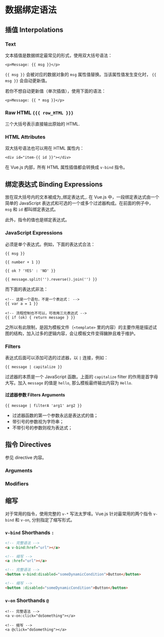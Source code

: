 # 数据绑定语法

## 插值 Interpolations
### Text

文本插值是数据绑定最常见的形式，使用双大括号语法：

```vue
<p>Message: {{ msg }}</p>
```

`{{ msg }}` 会被对应的数据对象的 `msg` 属性值替换。当该属性值发生变化时， `{{ msg }}` 会自动更新值。

若你不想自动更新值（单次插值），使用下面的语法：

```vue
<p>Message: {{ * msg }}</p>
```

### Raw HTML `{{{ row_HTML }}}`

三个大括号表示直接输出原始的 HTML.

### HTML Attributes

双大括号语法也可以用在 HTML 属性内：

```
<div id="item-{{ id }}"></div>
```

在 Vue.js 内部，所有 HTML 属性插值都会转换成 `v-bind` 指令。

## 绑定表达式 Binding Expressions

放在双大括号内的文本被成为_绑定表达式_. 在 Vue.js 中，一段绑定表达式由一个简单的 JavaScript 表达式和可选的一个或多个过滤器构成。在前面的例子中，`msg` 和 `id` 都叫绑定表达式。

此外，指令的值也是绑定表达式。

### JavaScript Expressions

必须是单个表达式。例如，下面的表达式合法：

```vue
{{ msg }}

{{ number + 1 }}

{{ ok ? 'YES' : 'NO' }}

{{ message.split('').reverse().join('') }}
```

而下面的表达式非法：

```vue
<!-- 这是一个语句，不是一个表达式： -->
{{ var a = 1 }}

<!-- 流程控制也不可以，可改用三元表达式 -->
{{ if (ok) { return message } }}
```

之所以有此限制，是因为模板文件（`<template>` 里的内容）的主要作用是描述试图的结构，加入过多的逻辑内容，会让模板文件变得臃肿且难于维护。

### Filters 

表达式后面可以添加可选的过滤器，以 `|` 连接，例如：

```vue
{{ message | capitalize }}
```

过滤器的本质是一个 JavaScript 函数。上面的 `capitalize` filter 的作用是首字母大写。加入 `message` 的值是 `hello`, 那么模板最终输出内容为 `Hello`.

#### 过滤器参数 Filters Arguments

```vue
{{ message | filterA 'arg1' arg2 }}
```

- 过滤器函数的第一个参数永远是表达式的值；
- 带引号的参数视为字符串；
- 不带引号的参数则视为表达式；

## 指令 Directives

参见 directive 内容。

### Arguments
### Modifiers

## 缩写

对于常用的指令，使用完整的 `v-*` 写法太罗嗦。Vue.js 针对最常用的两个指令 `v-bind` 和 `v-on`, 分别指定了缩写形式。

### `v-bind` Shorthands `:`

```html
<!-- 完整语法 -->
<a v-bind:href="url"></a>

<!-- 缩写 -->
<a :href="url"></a>

<!-- 完整语法 -->
<button v-bind:disabled="someDynamicCondition">Button</button>

<!-- 缩写 -->
<button :disabled="someDynamicCondition">Button</button>
```
### `v-on` Shorthands `@`

```vue
<!-- 完整语法 -->
<a v-on:click="doSomething"></a>

<!-- 缩写 -->
<a @click="doSomething"></a>
```
